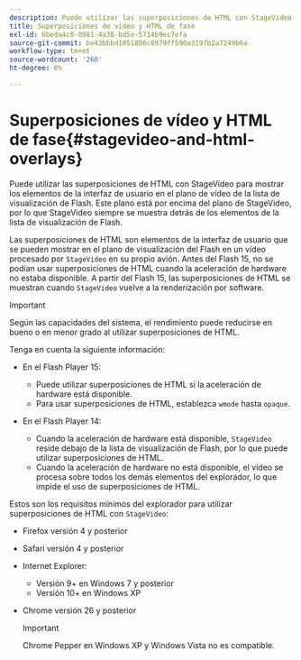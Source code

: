 ```yaml
---
description: Puede utilizar las superposiciones de HTML con StageVideo para mostrar los elementos de la interfaz de usuario en el plano de vídeo de la lista de visualización de Flash. Este plano está por encima del plano de StageVideo, por lo que StageVideo siempre se muestra detrás de los elementos de la lista de visualización de Flash.
title: Superposiciones de vídeo y HTML de fase
exl-id: 6beda4c8-0981-4a38-bd5e-5714b9ec7efa
source-git-commit: be43bbbd1051886c8979ff590a3197b2a7249b6a
workflow-type: tm+mt
source-wordcount: '260'
ht-degree: 0%

---
```


# Superposiciones de vídeo y HTML de fase{#stagevideo-and-html-overlays}

Puede utilizar las superposiciones de HTML con StageVideo para mostrar los elementos de la interfaz de usuario en el plano de vídeo de la lista de visualización de Flash. Este plano está por encima del plano de StageVideo, por lo que StageVideo siempre se muestra detrás de los elementos de la lista de visualización de Flash.

Las superposiciones de HTML son elementos de la interfaz de usuario que se pueden mostrar en el plano de visualización del Flash en un vídeo procesado por `StageVideo` en su propio avión. Antes del Flash 15, no se podían usar superposiciones de HTML cuando la aceleración de hardware no estaba disponible. A partir del Flash 15, las superposiciones de HTML se muestran cuando `StageVideo` vuelve a la renderización por software.

>[!IMPORTANT]
>
>Según las capacidades del sistema, el rendimiento puede reducirse en bueno o en menor grado al utilizar superposiciones de HTML.

Tenga en cuenta la siguiente información:

* En el Flash Player 15:

   * Puede utilizar superposiciones de HTML si la aceleración de hardware está disponible.
   * Para usar superposiciones de HTML, establezca `wmode` hasta `opaque`.

* En el Flash Player 14:

   * Cuando la aceleración de hardware está disponible, `StageVideo` reside debajo de la lista de visualización de Flash, por lo que puede utilizar superposiciones de HTML.
   * Cuando la aceleración de hardware no está disponible, el vídeo se procesa sobre todos los demás elementos del explorador, lo que impide el uso de superposiciones de HTML.

Estos son los requisitos mínimos del explorador para utilizar superposiciones de HTML con `StageVideo`:

* Firefox versión 4 y posterior
* Safari versión 4 y posterior
* Internet Explorer:

   * Versión 9+ en Windows 7 y posterior
   * Versión 10+ en Windows XP

* Chrome versión 26 y posterior

   >[!IMPORTANT]
   >
   >Chrome Pepper en Windows XP y Windows Vista no es compatible.
